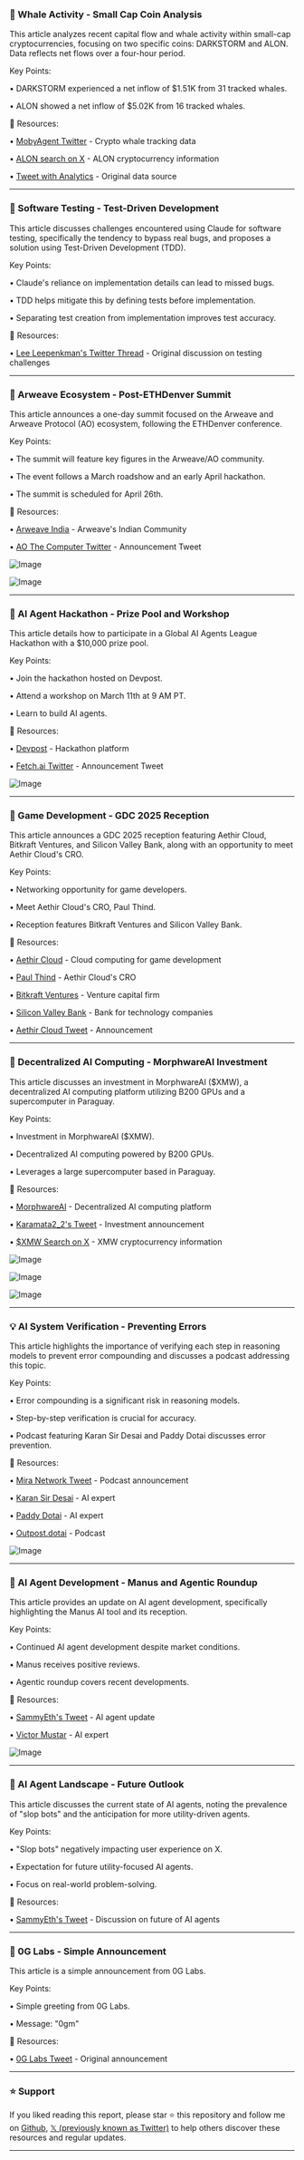 ### 🤖 Whale Activity - Small Cap Coin Analysis

This article analyzes recent capital flow and whale activity within small-cap cryptocurrencies, focusing on two specific coins: DARKSTORM and ALON.  Data reflects net flows over a four-hour period.

Key Points:

• DARKSTORM experienced a net inflow of $1.51K from 31 tracked whales.


• ALON showed a net inflow of $5.02K from 16 tracked whales.



🔗 Resources:

• [MobyAgent Twitter](https://x.com/mobyagent) - Crypto whale tracking data


• [ALON search on X](https://x.com/search?q=%24alon&src=cashtag_click) - ALON cryptocurrency information


• [Tweet with Analytics](https://x.com/mobyagent/status/1899195378546675719) - Original data source


---

### 🤖 Software Testing - Test-Driven Development

This article discusses challenges encountered using Claude for software testing, specifically the tendency to bypass real bugs, and proposes a solution using Test-Driven Development (TDD).

Key Points:

• Claude's reliance on implementation details can lead to missed bugs.


• TDD helps mitigate this by defining tests before implementation.


•  Separating test creation from implementation improves test accuracy.



🔗 Resources:

• [Lee Leepenkman's Twitter Thread](https://x.com/LeeLeepenkman/status/1899193528678527285) -  Original discussion on testing challenges


---

### 🚀 Arweave Ecosystem - Post-ETHDenver Summit

This article announces a one-day summit focused on the Arweave and Arweave Protocol (AO) ecosystem, following the ETHDenver conference.

Key Points:

• The summit will feature key figures in the Arweave/AO community.


•  The event follows a March roadshow and an early April hackathon.


•  The summit is scheduled for April 26th.



🔗 Resources:

• [Arweave India](https://x.com/arweaveindia) - Arweave's Indian Community


• [AO The Computer Twitter](https://x.com/aoTheComputer/status/1899192185624375666) - Announcement Tweet


![Image](https://pbs.twimg.com/ext_tw_video_thumb/1899191017141649408/pu/img/FSNM-RtlEcEE1LXD.jpg)

![Image](https://pbs.twimg.com/ext_tw_video_thumb/1897206594229743616/pu/img/E32BLGrDVe4CO6No?format=jpg&name=240x240)


---

### 🚀 AI Agent Hackathon - Prize Pool and Workshop

This article details how to participate in a Global AI Agents League Hackathon with a $10,000 prize pool.

Key Points:

• Join the hackathon hosted on Devpost.


• Attend a workshop on March 11th at 9 AM PT.


• Learn to build AI agents.



🔗 Resources:

• [Devpost](https://x.com/devpost) - Hackathon platform


• [Fetch.ai Twitter](https://x.com/fetch_ai_IL/status/1899147582338732426) -  Announcement Tweet


![Image](https://pbs.twimg.com/tweet_video_thumb/GlsgjiGWQAA0deS.jpg)


---

### 🚀 Game Development - GDC 2025 Reception

This article announces a GDC 2025 reception featuring Aethir Cloud, Bitkraft Ventures, and Silicon Valley Bank, along with an opportunity to meet Aethir Cloud's CRO.

Key Points:

• Networking opportunity for game developers.


•  Meet Aethir Cloud's CRO, Paul Thind.


•  Reception features Bitkraft Ventures and Silicon Valley Bank.



🔗 Resources:

• [Aethir Cloud](https://t.co/DzhmLmvk6E) -  Cloud computing for game development


• [Paul Thind](https://x.com/paulthind) - Aethir Cloud's CRO


• [Bitkraft Ventures](https://x.com/BITKRAFTVC) - Venture capital firm


• [Silicon Valley Bank](https://x.com/SiliconVlyBank) - Bank for technology companies


• [Aethir Cloud Tweet](https://x.com/AethirCloud/status/1899155755045167584) - Announcement


---

### 🤖 Decentralized AI Computing - MorphwareAI Investment

This article discusses an investment in MorphwareAI ($XMW), a decentralized AI computing platform utilizing B200 GPUs and a supercomputer in Paraguay.

Key Points:

• Investment in MorphwareAI ($XMW).


•  Decentralized AI computing powered by B200 GPUs.


•  Leverages a large supercomputer based in Paraguay.



🔗 Resources:

• [MorphwareAI](https://x.com/MorphwareAI) - Decentralized AI computing platform


• [Karamata2_2's Tweet](https://x.com/Karamata2_2/status/1899047958857056505) - Investment announcement


• [$XMW Search on X](https://x.com/search?q=%24XMW&src=cashtag_click) - XMW cryptocurrency information


![Image](https://pbs.twimg.com/media/GlrFm_SaQAAlfc9?format=jpg&name=900x900)

![Image](https://pbs.twimg.com/media/GlrFq_6aQAArAP-?format=jpg&name=360x360)

![Image](https://pbs.twimg.com/media/GlrFq_9acAAazew?format=jpg&name=360x360)


---

### 💡 AI System Verification - Preventing Errors

This article highlights the importance of verifying each step in reasoning models to prevent error compounding and discusses a podcast addressing this topic.

Key Points:

• Error compounding is a significant risk in reasoning models.


•  Step-by-step verification is crucial for accuracy.


•  Podcast featuring Karan Sir Desai and Paddy Dotai discusses error prevention.



🔗 Resources:

• [Mira Network Tweet](https://x.com/Mira_Network/status/1899125811082604857) -  Podcast announcement


• [Karan Sir Desai](https://x.com/karansirdesai) -  AI expert


• [Paddy Dotai](https://x.com/paddydotai) -  AI expert


• [Outpost.dotai](https://x.com/outpostdotai) - Podcast


![Image](https://pbs.twimg.com/amplify_video_thumb/1899125758330847232/img/-MgwMdEnWbVhGLg1.jpg)


---

### 🤖 AI Agent Development - Manus and Agentic Roundup

This article provides an update on AI agent development, specifically highlighting the Manus AI tool and its reception.

Key Points:

•  Continued AI agent development despite market conditions.


•  Manus receives positive reviews.


•  Agentic roundup covers recent developments.


🔗 Resources:

• [SammyEth's Tweet](https://x.com/S4mmyEth/status/1899091499343650876) -  AI agent update


• [Victor Mustar](https://x.com/victormustar) -  AI expert


![Image](https://pbs.twimg.com/media/GlrszhvXYAELf_V?format=jpg&name=small)


---

### 🤖 AI Agent Landscape - Future Outlook

This article discusses the current state of AI agents, noting the prevalence of "slop bots" and the anticipation for more utility-driven agents.

Key Points:

•  "Slop bots" negatively impacting user experience on X.


•  Expectation for future utility-focused AI agents.


•  Focus on real-world problem-solving.



🔗 Resources:

• [SammyEth's Tweet](https://x.com/S4mmyEth/status/1899091531857846343) -  Discussion on future of AI agents


---

### 🤖  0G Labs -  Simple Announcement

This article is a simple announcement from 0G Labs.

Key Points:

• Simple greeting from 0G Labs.


•  Message: "0gm"


🔗 Resources:

• [0G Labs Tweet](https://x.com/0G_labs/status/1899090504278536539) -  Original announcement


---

### ⭐️ Support

If you liked reading this report, please star ⭐️ this repository and follow me on [Github](https://github.com/Drix10), [𝕏 (previously known as Twitter)](https://x.com/DRIX_10_) to help others discover these resources and regular updates.

---